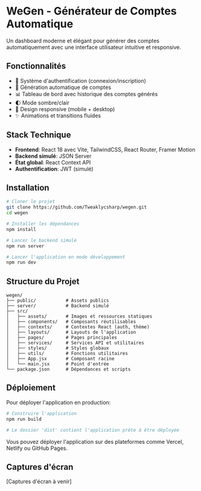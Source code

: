 # WeGen - Générateur de Comptes Automatique

Un dashboard moderne et élégant pour générer des comptes automatiquement avec une interface utilisateur intuitive et responsive.

## Fonctionnalités

- 🔐 Système d'authentification (connexion/inscription)
- 🚀 Génération automatique de comptes
- 📊 Tableau de bord avec historique des comptes générés
- 🌓 Mode sombre/clair
- 📱 Design responsive (mobile + desktop)
- ✨ Animations et transitions fluides

## Stack Technique

- **Frontend**: React 18 avec Vite, TailwindCSS, React Router, Framer Motion
- **Backend simulé**: JSON Server
- **État global**: React Context API
- **Authentification**: JWT (simulé)

## Installation

```bash
# Cloner le projet
git clone https://github.com/Tweaklycsharp/wegen.git
cd wegen

# Installer les dépendances
npm install

# Lancer le backend simulé
npm run server

# Lancer l'application en mode développement
npm run dev
```

## Structure du Projet

```
wegen/
├── public/           # Assets publics
├── server/           # Backend simulé
├── src/
│   ├── assets/       # Images et ressources statiques
│   ├── components/   # Composants réutilisables
│   ├── contexts/     # Contextes React (auth, thème)
│   ├── layouts/      # Layouts de l'application
│   ├── pages/        # Pages principales
│   ├── services/     # Services API et utilitaires
│   ├── styles/       # Styles globaux
│   ├── utils/        # Fonctions utilitaires
│   ├── App.jsx       # Composant racine
│   └── main.jsx      # Point d'entrée
└── package.json      # Dépendances et scripts
```

## Déploiement

Pour déployer l'application en production:

```bash
# Construire l'application
npm run build

# Le dossier 'dist' contient l'application prête à être déployée
```

Vous pouvez déployer l'application sur des plateformes comme Vercel, Netlify ou GitHub Pages.

## Captures d'écran

[Captures d'écran à venir]
